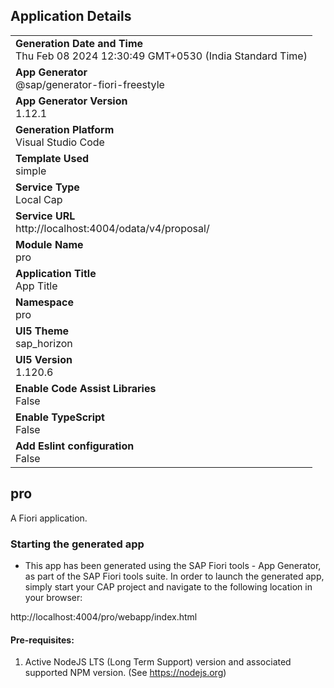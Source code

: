 ## Application Details
|               |
| ------------- |
|**Generation Date and Time**<br>Thu Feb 08 2024 12:30:49 GMT+0530 (India Standard Time)|
|**App Generator**<br>@sap/generator-fiori-freestyle|
|**App Generator Version**<br>1.12.1|
|**Generation Platform**<br>Visual Studio Code|
|**Template Used**<br>simple|
|**Service Type**<br>Local Cap|
|**Service URL**<br>http://localhost:4004/odata/v4/proposal/
|**Module Name**<br>pro|
|**Application Title**<br>App Title|
|**Namespace**<br>pro|
|**UI5 Theme**<br>sap_horizon|
|**UI5 Version**<br>1.120.6|
|**Enable Code Assist Libraries**<br>False|
|**Enable TypeScript**<br>False|
|**Add Eslint configuration**<br>False|

## pro

A Fiori application.

### Starting the generated app

-   This app has been generated using the SAP Fiori tools - App Generator, as part of the SAP Fiori tools suite.  In order to launch the generated app, simply start your CAP project and navigate to the following location in your browser:

http://localhost:4004/pro/webapp/index.html

#### Pre-requisites:

1. Active NodeJS LTS (Long Term Support) version and associated supported NPM version.  (See https://nodejs.org)


